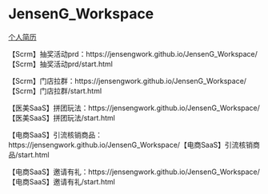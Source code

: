 # JensenG_Workspace

  <a href="https://jensengwork.github.io/JensenG_Workspace/个人简历/个人简历.html">个人简历</a>
 
<p> 【Scrm】抽奖活动prd：https://jensengwork.github.io/JensenG_Workspace/【Scrm】抽奖活动prd/start.html </p> 
<p> 【Scrm】门店拉群：https://jensengwork.github.io/JensenG_Workspace/【Scrm】门店拉群/start.html </p> 
<p> 【医美SaaS】拼团玩法：https://jensengwork.github.io/JensenG_Workspace/【医美SaaS】拼团玩法/start.html </p> 
<p> 【电商SaaS】引流核销商品：https://jensengwork.github.io/JensenG_Workspace/【电商SaaS】引流核销商品/start.html </p> 
<p> 【电商SaaS】邀请有礼：https://jensengwork.github.io/JensenG_Workspace/【电商SaaS】邀请有礼/start.html </p> 
